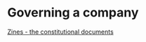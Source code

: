 # Governing a company
[Zines - the constitutional documents](https://koolaidfactory.com/zines/the-constitutional-documents-issue/)